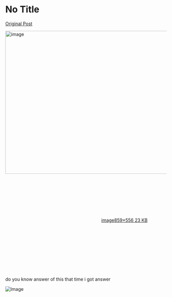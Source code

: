 # No Title

[Original Post](https://discourse.onlinedegree.iitm.ac.in/t/169029/237)

<p><div class="lightbox-wrapper"><a class="lightbox" href="https://europe1.discourse-cdn.com/flex013/uploads/iitm/original/3X/6/c/6c19d7b5ba8e0b48d16f52f1076797b58adbcdda.png" data-download-href="/uploads/short-url/fqiVVG18vxnjRtbXFg21E5J0eoy.png?dl=1" title="image" rel="noopener nofollow ugc"><img src="https://europe1.discourse-cdn.com/flex013/uploads/iitm/original/3X/6/c/6c19d7b5ba8e0b48d16f52f1076797b58adbcdda.png" alt="image" data-base62-sha1="fqiVVG18vxnjRtbXFg21E5J0eoy" width="690" height="446" data-dominant-color="D1D2D3"><div class="meta"><svg class="fa d-icon d-icon-far-image svg-icon" aria-hidden="true"><use href="#far-image"></use></svg><span class="filename">image</span><span class="informations">859×556 23 KB</span><svg class="fa d-icon d-icon-discourse-expand svg-icon" aria-hidden="true"><use href="#discourse-expand"></use></svg></div></a></div><br>
do you know answer of this that time i got answer</p>

![Image](https://europe1.discourse-cdn.com/flex013/uploads/iitm/original/3X/6/c/6c19d7b5ba8e0b48d16f52f1076797b58adbcdda.png)
